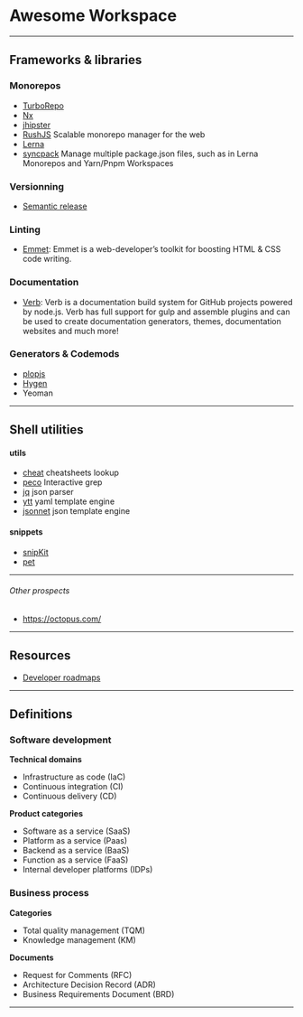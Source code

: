 # Awesome Workspace



---------------------------------------------------------------------------------------------------
## Frameworks & libraries





### Monorepos

* [TurboRepo](https://turborepo.org/)
* [Nx](https://nx.dev/)
* [jhipster](https://www.jhipster.tech/installation/)
* [RushJS](https://rushjs.io/) Scalable monorepo manager for the web
* [Lerna](/)
* [syncpack](https://github.com/JamieMason/syncpack) Manage multiple package.json files, such as in Lerna Monorepos and Yarn/Pnpm Workspaces


### Versionning 
* [Semantic release](https://github.com/semantic-release/semantic-release/blob/master/docs/usage/installation.md#installation)
  
### Linting
* [Emmet](https://github.com/emmetio/emmet#readme): Emmet is a web-developer’s toolkit for boosting HTML & CSS code writing.


### Documentation
* [Verb](https://github.com/verbose/verb/tree/dev): Verb is a documentation build system for GitHub projects powered by node.js. Verb has full support for gulp and assemble plugins and can be used to create documentation generators, themes, documentation websites and much more!

### Generators & Codemods

* [plopjs](https://github.com/plopjs/plop)
* [Hygen](/)
* Yeoman


-----------------------------------------------------

## Shell utilities


#### utils

* [cheat](https://github.com/alexanderepstein/Bash-Snippets/blob/master/cheat/cheat) cheatsheets lookup
* [peco](./) Interactive grep
* [jq](./) json parser
* [ytt](./) yaml template engine
* [jsonnet](./) json template engine


#### snippets

* [snipKit](https://lemoony.github.io/snipkit/v1.3.1/)
* [pet](pet)

-----------------------------------------------------
###### Other prospects  
* https://octopus.com/


---------------------------------------------------------------------------------------------------
## Resources  
* [Developer roadmaps](https://roadmap.sh/)

---------------------------------------------------------------------------------------------------
## Definitions

### Software development

__Technical domains__  
* Infrastructure as code (IaC)
* Continuous integration (CI)
* Continuous delivery (CD)

__Product categories__  
* Software as a service (SaaS)
* Platform as a service (Paas)
* Backend as a service (BaaS)
* Function as a service (FaaS)
* Internal developer platforms (IDPs)


### Business process
__Categories__
* Total quality management (TQM)
* Knowledge management (KM)

__Documents__  
* Request for Comments (RFC)
* Architecture Decision Record (ADR)
* Business Requirements Document (BRD)


---------------------------------------------------------------------------------------------------

[portainer]: https://www.portainer.io/
[backstage_io]: https://backstage.io/

